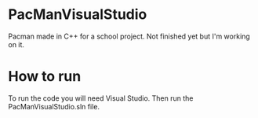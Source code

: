 # PacManVisualStudio
Pacman made in C++ for a school project. Not finished yet but I'm working on it.

# How to run
To run the code you will need Visual Studio. Then run the PacManVisualStudio.sln file.
